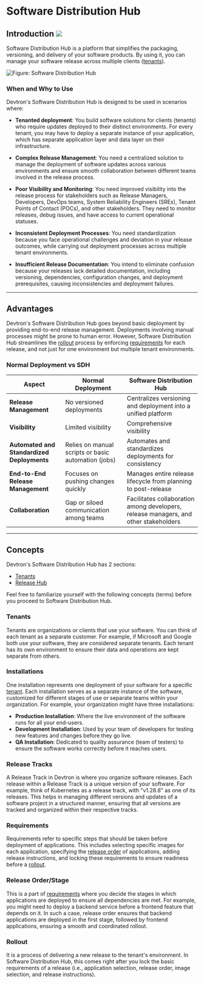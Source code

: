 # Software Distribution Hub

## Introduction [![](https://gist.githubusercontent.com/uxarya-d/6971eac1c6a4c09c73b366c9e7d769a7/raw/0eabd2a000b3ffac015854d9d1eaf5742011bf0e/tag-enterprise-feature.svg)](https://devtron.ai/pricing)

Software Distribution Hub is a platform that simplifies the packaging, versioning, and delivery of your software products. By using it, you can manage your software release across multiple clients ([tenants](#release-versions)).

![Figure: Software Distribution Hub](https://devtron-public-asset.s3.us-east-2.amazonaws.com/images/sdh/sdh-eagle-eye.gif)


### When and Why to Use

Devtron's Software Distribution Hub is designed to be used in scenarios where:

* **Tenanted deployment**: You build software solutions for clients (tenants) who require updates deployed to their distinct environments. For every tenant, you may have to deploy a separate instance of your application, which has separate application layer and data layer on their infrastructure.

* **Complex Release Management**: You need a centralized solution to manage the deployment of software updates across various environments and ensure smooth collaboration between different teams involved in the release process.

* **Poor Visibility and Monitoring**: You need improved visibility into the release process for stakeholders such as Release Managers, Developers, DevOps teams, System Reliability Engineers (SREs), Tenant Points of Contact (POCs), and other stakeholders. They need to monitor releases, debug issues, and have access to current operational statuses.

* **Inconsistent Deployment Processes**: You need standardization because you face operational challenges and deviation in your release outcomes, while carrying out deployment processes across multiple tenant environments.

* **Insufficient Release Documentation**: You intend to eliminate confusion because your releases lack detailed documentation, including versioning, dependencies, configuration changes, and deployment prerequisites, causing inconsistencies and deployment failures.

---

## Advantages

Devtron's Software Distribution Hub goes beyond basic deployment by providing end-to-end release management. Deployments involving manual processes might be prone to human error. However, Software Distribution Hub streamlines the [rollout](#rollout) process by enforcing [requirements](#requirements) for each release, and not just for one environment but multiple tenant environments.

### Normal Deployment vs SDH

| Aspect                                     | Normal Deployment                            | Software Distribution Hub                                      |
|--------------------------------------------|----------------------------------------------|----------------------------------------------------------------|
| **Release Management**                     | No versioned deployments                     | Centralizes versioning and deployment into a unified platform  |
| **Visibility**                             | Limited visibility                           | Comprehensive visibility                                       |
| **Automated and Standardized Deployments** | Relies on manual scripts or basic automation (jobs) | Automates and standardizes deployments for consistency  |
| **End-to-End Release Management**          | Focuses on pushing changes quickly           | Manages entire release lifecycle from planning to post-release |
| **Collaboration**                          | Gap or siloed communication among teams	| Facilitates collaboration among developers, release managers, and other stakeholders |

---

## Concepts

Devtron's Software Distribution Hub has 2 sections:

* [Tenants](./tenants.md)
* [Release Hub](./release-hub.md)

Feel free to familiarize yourself with the following concepts (terms) before you proceed to Software Distribution Hub.

### Tenants

Tenants are organizations or clients that use your software. You can think of each tenant as a separate customer. For example, if Microsoft and Google both use your software, they are considered separate tenants. Each tenant has its own environment to ensure their data and operations are kept separate from others.

### Installations

One installation represents one deployment of your software for a specific [tenant](#tenants). Each installation serves as a separate instance of the software, customized for different stages of use or separate teams within your organization. For example, your organization might have three installations: 

* **Production Installation**: Where the live environment of the software runs for all your end-users.
* **Development Installation**: Used by your team of developers for testing new features and changes before they go live.
* **QA Installation**: Dedicated to quality assurance (team of testers) to ensure the software works correctly before it reaches users.

### Release Tracks

A Release Track in Devtron is where you organize software releases. Each release within a Release Track is a unique version of your software. For example, think of Kubernetes as a release track, with "v1.28.8" as one of its releases. This helps in managing different versions and updates of a software project in a structured manner, ensuring that all versions are tracked and organized within their respective tracks.

### Requirements

Requirements refer to specific steps that should be taken before deployment of applications. This includes selecting specific images for each application, specifying the [release order](#release-orderstage) of applications, adding release instructions, and locking these requirements to ensure readiness before a [rollout](#rollout). 

### Release Order/Stage

This is a part of [requirements](#requirements) where you decide the stages in which applications are deployed to ensure all dependencies are met. For example, you might need to deploy a backend service before a frontend feature that depends on it. In such a case, release order ensures that backend applications are deployed in the first stage, followed by frontend applications, ensuring a smooth and coordinated rollout.

### Rollout

It is a process of delivering a new release to the tenant's environment. In Software Distribution Hub, this comes right after you lock the basic requirements of a release (i.e., application selection, release order, image selection, and release instructions).

